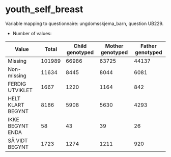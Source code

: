 # youth_self_breast
Variable mapping to questionnaire: ungdomsskjema_barn, question UB229.
- Number of values:

| Value | Total | Child genotyped | Mother genotyped | Father genotyped |
| ----- | ----- | --------------- | ---------------- | ---------------- |
| Missing | 101989 | 66986 | 63725 | 44137 |
| Non-missing | 11634 | 8445 | 8044 | 6081 |
| FERDIG UTVIKLET | 1667 | 1220 | 1164 |842 |
| HELT KLART BEGYNT | 8186 | 5908 | 5630 |4293 |
| IKKE BEGYNT ENDA | 58 | 43 | 39 |26 |
| SÅ VIDT BEGYNT | 1723 | 1274 | 1211 |920 |



